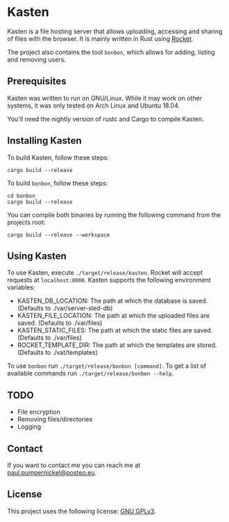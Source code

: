# Kasten

Kasten is a file hosting server that allows uploading, accessing and sharing of files with the browser. It is mainly written in Rust using [Rocket](rocket.rs).

The project also contains the tool `bonbon`, which allows for adding, listing and removing users.

## Prerequisites

Kasten was written to run on GNU/Linux. While it may work on other systems, it was only tested on Arch Linux and Ubuntu 18.04.

You'll need the nightly version of rustc and Cargo to compile Kasten.

## Installing Kasten

To build Kasten, follow these steps:

```
cargo build --release
```

To build `bonbon`, follow these steps:

```
cd bonbon
cargo build --release
```

You can compile both binaries by running the following command from the projects root:

```
cargo build --release --workspace
```

## Using Kasten

To use Kasten, execute `./target/release/kasten`. Rocket will accept requests at `localhost:8000`.
Kasten supports the following environment variables:
- KASTEN_DB_LOCATION: The path at which the database is saved. (Defaults to ./var/server-sled-db)
- KASTEN_FILE_LOCATION: The path at which the uploaded files are saved. (Defaults to ./var/files)
- KASTEN_STATIC_FILES: The path at which the static files are saved. (Defaults to ./var/files)
- ROCKET_TEMPLATE_DIR: The path at which the templates are stored. (Defaults to ./vat/templates)


To use `bonbon` run `./target/release/bonbon [command]`.
To get a list of available commands run `./target/release/bonbon --help`.

## TODO
- File encryption
- Removing files/directories
- Logging


## Contact

If you want to contact me you can reach me at paul.pumpernickel@posteo.eu.

## License

This project uses the following license: [GNU GPLv3](www.gnu.org/licenses/gpl-3.0.html).
